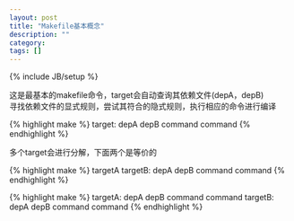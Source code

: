 ```yaml
---
layout: post
title: "Makefile基本概念"
description: ""
category: 
tags: []
---
```

{% include JB/setup %}

这是最基本的makefile命令，target会自动查询其依赖文件(depA，depB)    
寻找依赖文件的显式规则，尝试其符合的隐式规则，执行相应的命令进行编译

{% highlight make %}
target: depA depB
    command
    command
{% endhighlight %}

多个target会进行分解，下面两个是等价的

{% highlight make %}
targetA targetB: depA depB
    command
    command
{% endhighlight %}

{% highlight make %}
targetA: depA depB
    command
    command
targetB: depA depB
    command
    command
{% endhighlight %}

